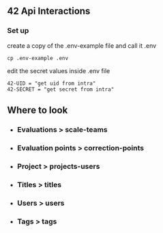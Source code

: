 ## 42 Api Interactions

### Set up

create a copy of the .env-example file and call it .env
```
cp .env-example .env
```

edit the secret values inside .env file
```
42-UID = "get uid from intra"
42-SECRET = "get secret from intra"
```

## Where to look
- ### Evaluations > scale-teams
- ### Evaluation points > correction-points
- ### Project > projects-users
- ### Titles > titles
- ### Users > users
- ### Tags > tags
